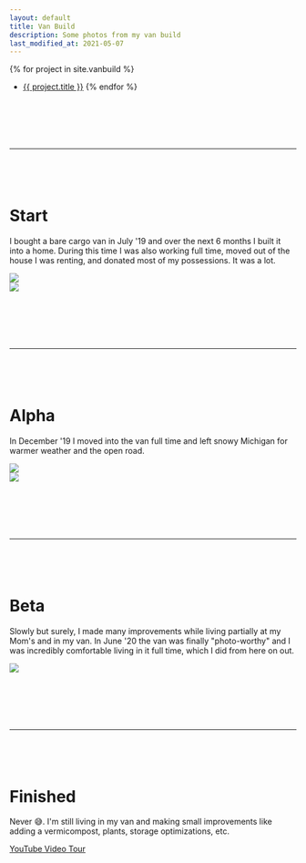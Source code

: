 ```yaml
---
layout: default
title: Van Build
description: Some photos from my van build
last_modified_at: 2021-05-07
---
```


{% for project in site.vanbuild %}
  - <a href="{{ project.url }}">{{ project.title }}</a>
{% endfor %}

<hr style="margin: 100px 0;">

# Start
I bought a bare cargo van in July '19 and over the next 6 months I built it into a home. During this time I was also working full time, moved out of the house I was renting, and donated most of my possessions. It was a lot.
<div class="row">
  <div class="col">
    <img src="/public/vanbuild/1.0.jpg" />
  </div>
  <div class="col">
    <img src="/public/vanbuild/1.1.jpg" />
  </div>
</div>

<hr style="margin: 100px 0;">

# Alpha
In December '19 I moved into the van full time and left snowy Michigan for warmer weather and the open road.
<div class="row">
  <div class="col">
    <img src="/public/vanbuild/alpha.1.jpg" />
  </div>
  <div class="col">
    <img src="/public/vanbuild/alpha.3.jpg" />
  </div>
</div>

<hr style="margin: 100px 0;">

# Beta
Slowly but surely, I made many improvements while living partially at my Mom's and in my van. In June '20 the van was finally "photo-worthy" and I was incredibly comfortable living in it full time, which I did from here on out.
<div class="row">
  <div class="col">
    <img src="/public/vanbuild/beta.0.jpg" />
  </div>
</div>

<hr style="margin: 100px 0;">

# Finished
Never 😅. I'm still living in my van and making small improvements like adding a vermicompost, plants, storage optimizations, etc.

[YouTube Video Tour](https://www.youtube.com/watch?v=MzlK2iTQTLk)

